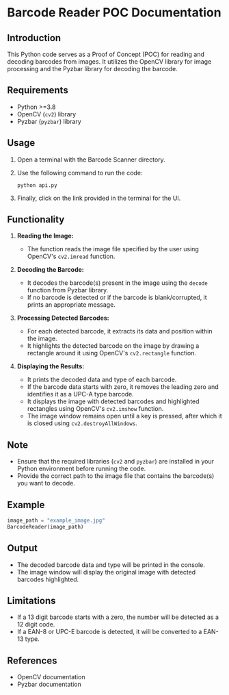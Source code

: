 # Barcode Reader POC Documentation

## Introduction
This Python code serves as a Proof of Concept (POC) for reading and decoding barcodes from images. It utilizes the OpenCV library for image processing and the Pyzbar library for decoding the barcode.

## Requirements
- Python >=3.8
- OpenCV (`cv2`) library
- Pyzbar (`pyzbar`) library

## Usage
1. Open a terminal with the Barcode Scanner directory.

2. Use the following command to run the code:
    ```terminal
    python api.py
    ```

3. Finally, click on the link provided in the terminal for the UI.
    
## Functionality
1. **Reading the Image:**
   - The function reads the image file specified by the user using OpenCV's `cv2.imread` function.

2. **Decoding the Barcode:**
   - It decodes the barcode(s) present in the image using the `decode` function from Pyzbar library.
   - If no barcode is detected or if the barcode is blank/corrupted, it prints an appropriate message.

3. **Processing Detected Barcodes:**
   - For each detected barcode, it extracts its data and position within the image.
   - It highlights the detected barcode on the image by drawing a rectangle around it using OpenCV's `cv2.rectangle` function.

4. **Displaying the Results:**
   - It prints the decoded data and type of each barcode.
   - If the barcode data starts with zero, it removes the leading zero and identifies it as a UPC-A type barcode.
   - It displays the image with detected barcodes and highlighted rectangles using OpenCV's `cv2.imshow` function.
   - The image window remains open until a key is pressed, after which it is closed using `cv2.destroyAllWindows`.

## Note
   - Ensure that the required libraries (`cv2` and `pyzbar`) are installed in your Python environment before running the code.
   - Provide the correct path to the image file that contains the barcode(s) you want to decode.

## Example
   ```python
   image_path = "example_image.jpg"
   BarcodeReader(image_path)
   ```
   
## Output
   - The decoded barcode data and type will be printed in the console.
   - The image window will display the original image with detected barcodes highlighted.

## Limitations
   - If a 13 digit barcode starts with a zero, the number will be detected as a 12 digit code.
   - If a EAN-8 or UPC-E barcode is detected, it will be converted to a EAN-13 type.

## References
   - OpenCV documentation
   - Pyzbar documentation